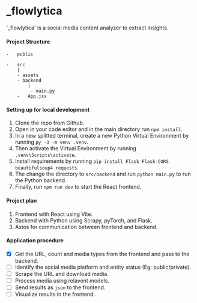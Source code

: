 # \_flowlytica

'\_flowlytica' is a social media content analyzer to extract insights.

#### Project Structure

```
-   public

-   src
    |
    - assets
    - backend
        |
         - main.py
    -   App.jsx
```

#### Setting up for local development

1. Clone the repo from Github.
2. Open in your code editor and in the main directory run `npm install`.
3. In a new splitted terminal, create a new Python Virtual Environment by running `py -3 -m venv .venv`.
4. Then activate the Virtual Environment by running `.venv\Scripts\activate`.
5. Install requirements by running `pip install Flask Flask-CORS beautifulsoup4 requests`.
6. The change the directory to `src/backend` and run `python main.py` to run the Python backend.
7. Finally, run `npm run dev` to start the React frontend.

#### Project plan

1. Frontend with React using Vite.
2. Backend with Python using Scrapy, pyTorch, and Flask.
3. Axios for communication between frontend and backend.

#### Application procedure

-   [x] Get the URL, count and media types from the frontend and pass to the backend.
-   [ ] Identify the social media platform and entity status (Eg: public/private).
-   [ ] Scrape the URL and download media.
-   [ ] Process media using relavent models.
-   [ ] Send results as `json` to the frontend.
-   [ ] Visualize results in the frontend.
